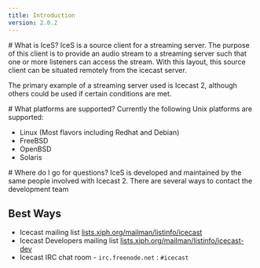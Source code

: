 ```yaml
---
title: Introduction
version: 2.0.2
---
```


<div class="article" markdown="1">
# What is IceS?
IceS is a source client for a streaming server. The purpose of this client is to provide an audio stream to a streaming server such that one or more listeners can access the stream. With this layout, this source client can be situated remotely from the icecast server.  
  
The primary example of a streaming server used is Icecast 2, although others could be used if certain conditions are met.

</div>

<div class="article" markdown="1">
# What platforms are supported?
Currently the following Unix platforms are supported:

*	Linux (Most flavors including Redhat and Debian)
*	FreeBSD
*	OpenBSD
*	Solaris

</div>

<div class="article" markdown="1">
# Where do I go for questions?
IceS is developed and maintained by the same people involved with Icecast 2. There are several ways to contact the development team  
  
## Best Ways

-	Icecast mailing list [lists.xiph.org/mailman/listinfo/icecast](http://lists.xiph.org/mailman/listinfo/icecast)
-	Icecast Developers mailing list [lists.xiph.org/mailman/listinfo/icecast-dev](http://lists.xiph.org/mailman/listinfo/icecast-dev)
-	Icecast IRC chat room - `irc.freenode.net` : `#icecast`

</div>

